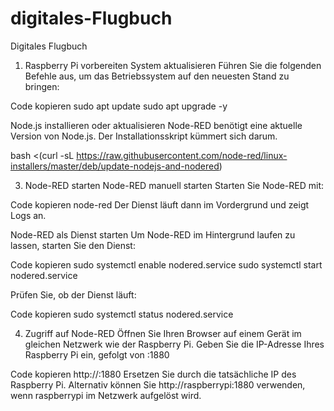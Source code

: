 # digitales-Flugbuch
Digitales Flugbuch


1. Raspberry Pi vorbereiten
System aktualisieren
Führen Sie die folgenden Befehle aus, um das Betriebssystem auf den neuesten Stand zu bringen:

Code kopieren
sudo apt update
sudo apt upgrade -y

Node.js installieren oder aktualisieren
Node-RED benötigt eine aktuelle Version von Node.js. Der Installationsskript kümmert sich darum.

bash <(curl -sL https://raw.githubusercontent.com/node-red/linux-installers/master/deb/update-nodejs-and-nodered)

3. Node-RED starten
Node-RED manuell starten Starten Sie Node-RED mit:

Code kopieren
node-red
Der Dienst läuft dann im Vordergrund und zeigt Logs an.

Node-RED als Dienst starten Um Node-RED im Hintergrund laufen zu lassen, starten Sie den Dienst:


Code kopieren
sudo systemctl enable nodered.service
sudo systemctl start nodered.service


Prüfen Sie, ob der Dienst läuft:

Code kopieren
sudo systemctl status nodered.service

4. Zugriff auf Node-RED
Öffnen Sie Ihren Browser auf einem Gerät im gleichen Netzwerk wie der Raspberry Pi.
Geben Sie die IP-Adresse Ihres Raspberry Pi ein, gefolgt von :1880

Code kopieren
http://<IP-Adresse>:1880
Ersetzen Sie <IP-Adresse> durch die tatsächliche IP des Raspberry Pi. Alternativ können Sie http://raspberrypi:1880 verwenden, wenn raspberrypi im Netzwerk aufgelöst wird.





